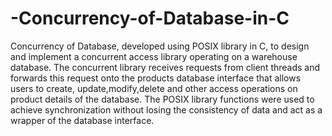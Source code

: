 # -Concurrency-of-Database-in-C
 Concurrency of Database, developed using POSIX library in ​C, to design and implement a concurrent access library operating on a warehouse database. The concurrent library receives requests from client threads and forwards this request onto the ​products database interface that allows users to create, update,modify,delete and other access operations on product details of the database. The POSIX library functions were used to achieve​ synchronization without losing the consistency of data and act as a wrapper of the database interface. 
